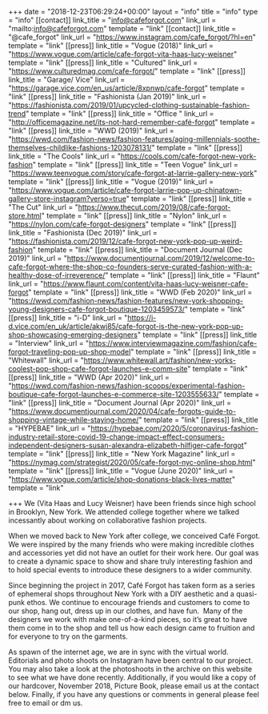 +++
date = "2018-12-23T06:29:24+00:00"
layout = "info"
title = "info"
type = "info"
[[contact]]
link_title = "info@cafeforgot.com"
link_url = "mailto:info@cafeforgot.com"
template = "link"
[[contact]]
link_title = "@cafe_forgot"
link_url = "https://www.instagram.com/cafe_forgot/?hl=en"
template = "link"
[[press]]
link_title = "Vogue (2018)"
link_url = "https://www.vogue.com/article/cafe-forgot-vita-haas-lucy-weisner"
template = "link"
[[press]]
link_title = "Cultured"
link_url = "https://www.culturedmag.com/cafe-forgot/"
template = "link"
[[press]]
link_title = "Garage/ Vice"
link_url = "https://garage.vice.com/en_us/article/8xpnwp/cafe-forgot"
template = "link"
[[press]]
link_title = "Fashionista (Jan 2019)"
link_url = "https://fashionista.com/2019/01/upcycled-clothing-sustainable-fashion-trend"
template = "link"
[[press]]
link_title = "Office "
link_url = "http://officemagazine.net/its-not-hard-remember-café-forgot"
template = "link"
[[press]]
link_title = "WWD (2019)"
link_url = "https://wwd.com/fashion-news/fashion-features/aging-millennials-soothe-themselves-childlike-fashions-1203078131/"
template = "link"
[[press]]
link_title = "The Cools"
link_url = "https://cools.com/cafe-forgot-new-york-fashion"
template = "link"
[[press]]
link_title = "Teen Vogue"
link_url = "https://www.teenvogue.com/story/cafe-forgot-at-larrie-gallery-new-york"
template = "link"
[[press]]
link_title = "Vogue (2019)"
link_url = "https://www.vogue.com/article/cafe-forgot-larrie-pop-up-chinatown-gallery-store-instagram?verso=true"
template = "link"
[[press]]
link_title = "The Cut"
link_url = "https://www.thecut.com/2019/08/cafe-forgot-store.html"
template = "link"
[[press]]
link_title = "Nylon"
link_url = "https://nylon.com/cafe-forgot-designers"
template = "link"
[[press]]
link_title = "Fashionista (Dec 2019)"
link_url = "https://fashionista.com/2019/12/cafe-forgot-new-york-pop-up-weird-fashion"
template = "link"
[[press]]
link_title = "Document Journal (Dec 2019)"
link_url = "https://www.documentjournal.com/2019/12/welcome-to-cafe-forgot-where-the-shop-co-founders-serve-curated-fashion-with-a-healthy-dose-of-irreverence/"
template = "link"
[[press]]
link_title = "Flaunt"
link_url = "https://www.flaunt.com/content/vita-haas-lucy-weisner-cafe-forgot"
template = "link"
[[press]]
link_title = "WWD (Feb 2020)"
link_url = "https://wwd.com/fashion-news/fashion-features/new-york-shopping-young-designers-cafe-forgot-boutique-1203459573/"
template = "link"
[[press]]
link_title = "i-D"
link_url = "https://i-d.vice.com/en_uk/article/akwj85/cafe-forgot-is-the-new-york-pop-up-shop-showcasing-emerging-designers"
template = "link"
[[press]]
link_title = "Interview"
link_url = "https://www.interviewmagazine.com/fashion/cafe-forgot-traveling-pop-up-shop-model"
template = "link"
[[press]]
link_title = "Whitewall"
link_url = "https://www.whitewall.art/fashion/new-yorks-coolest-pop-shop-cafe-forgot-launches-e-comm-site"
template = "link"
[[press]]
link_title = "WWD (Apr 2020)"
link_url = "https://wwd.com/fashion-news/fashion-scoops/experimental-fashion-boutique-cafe-forgot-launches-e-commerce-site-1203555633/"
template = "link"
[[press]]
link_title = "Document Journal (Apr 2020)"
link_url = "https://www.documentjournal.com/2020/04/cafe-forgots-guide-to-shopping-vintage-while-staying-home/"
template = "link"
[[press]]
link_title = "HYPEBAE"
link_url = "https://hypebae.com/2020/5/coronavirus-fashion-industry-retail-store-covid-19-change-impact-effect-consumers-independent-designers-susan-alexandra-elizabeth-hilfiger-cafe-forgot"
template = "link"
[[press]]
link_title = "New York Magazine"
link_url = "https://nymag.com/strategist/2020/05/cafe-forgot-nyc-online-shop.html"
template = "link"
[[press]]
link_title = "Vogue (June 2020)"
link_url = "https://www.vogue.com/article/shop-donations-black-lives-matter"
template = "link"

+++
We (Vita Haas and Lucy Weisner) have been friends since high school in Brooklyn, New York. We attended college together where we talked incessantly about working on collaborative fashion projects.

  
When we moved back to New York after college, we conceived Café Forgot. We were inspired by the many friends who were making incredible clothes and accessories yet did not have an outlet for their work here. Our goal was to create a dynamic space to show and share truly interesting fashion and to hold special events to introduce these designers to a wider community. 

  
Since beginning the project in 2017, Café Forgot has taken form as a series of ephemeral shops throughout New York with a DIY aesthetic and a quasi-punk ethos. We continue to encourage friends and customers to come to our shop, hang out, dress up in our clothes, and have fun.  Many of the designers we work with make one-of-a-kind pieces, so it’s great to have them come in to the shop and tell us how each design came to fruition and for everyone to try on the garments. 

  
As spawn of the internet age, we are in sync with the virtual world. Editorials and photo shoots on Instagram have been central to our project. You may also take a look at the photoshoots in the archive on this website to see what we have done recently. Additionally, if you would like a copy of our hardcover, November 2018, Picture Book, please email us at the contact below. Finally, if you have any questions or comments in general please feel free to email or dm us.